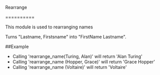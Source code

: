 Rearrange

==========

This module is used to rearranging names

Turns "Lastname, Firstsname" into "FirstName Lastname".

##Example


* Calling 'rearrange_name(Turing, Alan)' will return 'Alan Turing'
* Calling 'rearrange_name (Hopper, Grace)' will return 'Grace Hopper'
* Calling 'rearrange_name (Voltaire)' will return 'Voltaire'

